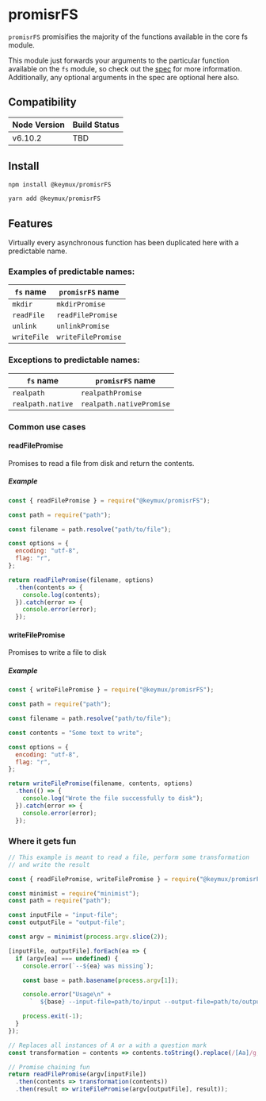 # promisrFS

`promisrFS` promisifies the majority of the functions available in the core fs module.

This module just forwards your arguments to the particular function available on the `fs` module, so check out the [spec][fs] for more information.  Additionally, any optional arguments in the spec are optional here also.

## Compatibility

| Node Version | Build Status |
| ------------ | ------------ |
| v6.10.2      | TBD          |

## Install

```bash
npm install @keymux/promisrFS
```

```bash
yarn add @keymux/promisrFS
```

## Features

Virtually every asynchronous function has been duplicated here with a predictable name.

### Examples of predictable names:

| `fs` name   | `promisrFS` name  |
| ----------- | ------------------ |
| `mkdir`     | `mkdirPromise`     |
| `readFile`  | `readFilePromise`  |
| `unlink`    | `unlinkPromise`    |
| `writeFile` | `writeFilePromise` |

### Exceptions to predictable names:

| `fs` name         | `promisrFS` name        |
| ----------------- | ------------------------ |
| `realpath`        | `realpathPromise`        |
| `realpath.native` | `realpath.nativePromise` |

### Common use cases

#### readFilePromise

Promises to read a file from disk and return the contents.

##### Example

```js
const { readFilePromise } = require("@keymux/promisrFS");

const path = require("path");

const filename = path.resolve("path/to/file");

const options = {
  encoding: "utf-8",
  flag: "r",
};

return readFilePromise(filename, options)
  .then(contents => {
    console.log(contents);
  }).catch(error => {
    console.error(error);
  });
```

#### writeFilePromise

Promises to write a file to disk

##### Example

```js
const { writeFilePromise } = require("@keymux/promisrFS");

const path = require("path");

const filename = path.resolve("path/to/file");

const contents = "Some text to write";

const options = {
  encoding: "utf-8",
  flag: "r",
};

return writeFilePromise(filename, contents, options)
  .then(() => {
    console.log("Wrote the file successfully to disk");
  }).catch(error => {
    console.error(error);
  });
```

### Where it gets fun

```js
// This example is meant to read a file, perform some transformation
// and write the result

const { readFilePromise, writeFilePromise } = require("@keymux/promisrFS");

const minimist = require("minimist");
const path = require("path");

const inputFile = "input-file";
const outputFile = "output-file";

const argv = minimist(process.argv.slice(2));

[inputFile, outputFile].forEach(ea => {
  if (argv[ea] === undefined) {
    console.error(`--${ea} was missing`);

    const base = path.basename(process.argv[1]);

    console.error("Usage\n" +
      `  ${base} --input-file=path/to/input --output-file=path/to/output`);

    process.exit(-1);
  }
});

// Replaces all instances of A or a with a question mark
const transformation = contents => contents.toString().replace(/[Aa]/g, "?");

// Promise chaining fun
return readFilePromise(argv[inputFile])
  .then(contents => transformation(contents))
  .then(result => writeFilePromise(argv[outputFile], result));
```

[fs]: https://nodejs.org/api/fs.html "fs documentation"
